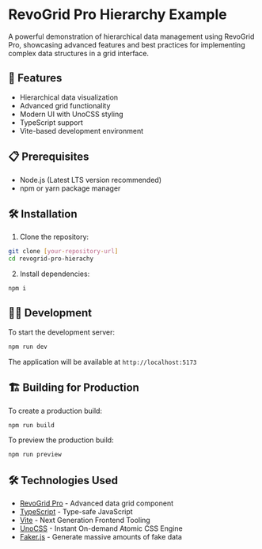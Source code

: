 # RevoGrid Pro Hierarchy Example

A powerful demonstration of hierarchical data management using RevoGrid Pro, showcasing advanced features and best practices for implementing complex data structures in a grid interface.

## 🚀 Features

- Hierarchical data visualization
- Advanced grid functionality
- Modern UI with UnoCSS styling
- TypeScript support
- Vite-based development environment

## 📋 Prerequisites

- Node.js (Latest LTS version recommended)
- npm or yarn package manager

## 🛠️ Installation

1. Clone the repository:
```bash
git clone [your-repository-url]
cd revogrid-pro-hierachy
```

2. Install dependencies:
```bash
npm i
```

## 🏃‍♂️ Development

To start the development server:

```bash
npm run dev
```

The application will be available at `http://localhost:5173`

## 🏗️ Building for Production

To create a production build:

```bash
npm run build
```

To preview the production build:

```bash
npm run preview
```

## 🛠️ Technologies Used

- [RevoGrid Pro](https://rv-grid.com/) - Advanced data grid component
- [TypeScript](https://www.typescriptlang.org/) - Type-safe JavaScript
- [Vite](https://vitejs.dev/) - Next Generation Frontend Tooling
- [UnoCSS](https://unocss.dev/) - Instant On-demand Atomic CSS Engine
- [Faker.js](https://fakerjs.dev/) - Generate massive amounts of fake data

